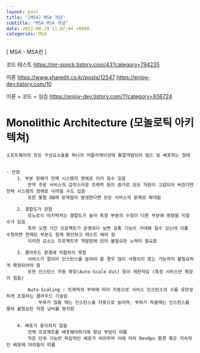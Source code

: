 ```yaml
---
layout: post
title: "[MSA] MSA 개념"
subtitle: "MSA MSA 개념"
date: 2022-08-29 11:07:04 +0900
categories: MSA
---
```

[ MSA - MSA란 ]

코드 테스트
	https://mr-spock.tistory.com/43?category=794235

이론
	https://www.sharedit.co.kr/posts/12547
	https://enjoy-dev.tistory.com/10


이론 + 코드 + 실습
	https://enjoy-dev.tistory.com/1?category=936724


# Monolithic Architecture (모놀로틱 아키텍쳐)
	소프트웨어의 모든 구성요소들을 하나의 어플리케이션에 통합개발되어 빌드 및 배포하는 형태


	- 단점
		1. 부분 장애가 전체 시스템의 장애로 이어 질수 있음
			만약 주문 서비스의 갑작스러운 트래픽 등의 증가로 모든 자원이 고갈되어 버린다면 전체 시스템의 장애로 이어질 수도 있음
			또한 통합 DB에 문제점이 발생한다면 모든 서비스의 문제로 확대됨

		2. 결합도가 강함
			모노로식 아키텍처는 결합도가 높아 특정 부분의 수정이 다른 부분에 영향을 미칠 수가 있음
			특히 오랜 기간 프로젝트가 운영되다 보면 공통 기능이 거대해 질수 있는데 이를 수정하면 연계된 부분도 함께 확인하고 테스트 해야 함
			이러한 요소는 프로젝트의 개발함에 있어 불필요한 노력이 필요함

		3. 클라우드 환경에 적합하지 못함
			서비스가 잘되어 인스턴스를 늘려야 할 경우 많이 사용되지 않는 기능까지 불필요하게 확장되어야 함
			또한 인스턴스 자동 확장(Auto-Scale Out) 등이 제한적임 (특정 서비스만 확장이 힘듬)
			
			Auto-Scaling : 트래픽의 부하에 따라 자동으로 서비스 인스턴스의 수를 유연성하게 조절하는 클라우드 기술임 
				부하가 많을 때는 인스턴스를 자동으로 늘이며, 부하가 작을때는 인스턴스를 줄여 불필요한 자원 낭비를 방지함
		 

		4. 배포가 용이하지 않음
			전체 프로젝트를 배포해야하기에 항상 부담이 따름
			작은 단위 기능만 독립적인 배포가 어려우며 이에 따라 DevOps 환경 혹은 지속적인 배포에 어려움이 따름


